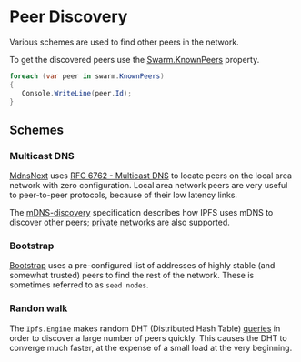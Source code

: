 ﻿# Peer Discovery

Various schemes are used to find other peers in the network. 

To get the discovered peers use the [Swarm.KnownPeers](xref:PeerTalk.Swarm.KnownPeers)
property.

```csharp
foreach (var peer in swarm.KnownPeers)
{
   Console.WriteLine(peer.Id);
}
```

## Schemes

### Multicast DNS

[MdnsNext](xref:PeerTalk.Discovery.MdnsNext) uses [RFC 6762 - Multicast DNS](https://tools.ietf.org/html/rfc6762) 
to locate peers on the local area network with zero configuration. 
Local area network peers are very useful to peer-to-peer protocols, because of their low latency links.

The [mDNS-discovery](https://github.com/libp2p/specs/blob/master/discovery/mdns.md) specification 
describes how IPFS uses mDNS to discover other peers; [private networks](pnet.md) are also supported.

### Bootstrap

[Bootstrap](xref:PeerTalk.Discovery.Bootstrap) uses a pre-configured list
of addresses of highly stable (and somewhat trusted) peers to
find the rest of the network.  These is sometimes referred to as `seed nodes`.

### Randon walk

The `Ipfs.Engine` makes random DHT (Distributed Hash Table) [queries](xref:Ipfs.CoreApi.IPeerRouting.FindPeerAsync*)
in order to discover a large number of peers quickly.
This causes the DHT to converge much faster, at the expense of a small load 
at the very beginning.

